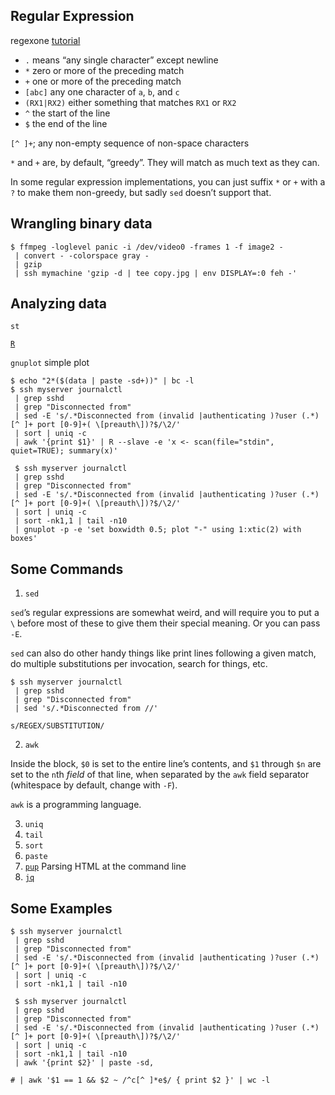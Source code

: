 ## Regular Expression

regexone [tutorial](https://regexone.com/)

- `.` means “any single character” except newline
- `*` zero or more of the preceding match
- `+` one or more of the preceding match
- `[abc]` any one character of `a`, `b`, and `c`
- `(RX1|RX2)` either something that matches `RX1` or `RX2`
- `^` the start of the line
- `$` the end of the line

`[^ ]+`; any non-empty sequence of non-space characters

`*` and `+` are, by default, “greedy”. They will match as much text as they can.

In some regular expression implementations, you can just suffix `*` or `+` with a `?` to make them non-greedy, but sadly `sed` doesn’t support that.

## Wrangling binary data

```shell
$ ffmpeg -loglevel panic -i /dev/video0 -frames 1 -f image2 -
 | convert - -colorspace gray -
 | gzip
 | ssh mymachine 'gzip -d | tee copy.jpg | env DISPLAY=:0 feh -'
```

## Analyzing data

`st` 

 [`R`](https://ggplot2.tidyverse.org/) 

`gnuplot` simple plot

```shell
$ echo "2*($(data | paste -sd+))" | bc -l
$ ssh myserver journalctl
 | grep sshd
 | grep "Disconnected from"
 | sed -E 's/.*Disconnected from (invalid |authenticating )?user (.*) [^ ]+ port [0-9]+( \[preauth\])?$/\2/'
 | sort | uniq -c
 | awk '{print $1}' | R --slave -e 'x <- scan(file="stdin", quiet=TRUE); summary(x)'
 
 $ ssh myserver journalctl
 | grep sshd
 | grep "Disconnected from"
 | sed -E 's/.*Disconnected from (invalid |authenticating )?user (.*) [^ ]+ port [0-9]+( \[preauth\])?$/\2/'
 | sort | uniq -c
 | sort -nk1,1 | tail -n10
 | gnuplot -p -e 'set boxwidth 0.5; plot "-" using 1:xtic(2) with boxes'
```

## Some Commands

1. `sed`

`sed`’s regular expressions are somewhat weird, and will require you to put a `\` before most of these to give them their special meaning. Or you can pass `-E`.

`sed` can also do other handy things like print lines following a given match, do multiple substitutions per invocation, search for things, etc.

```shell
$ ssh myserver journalctl
 | grep sshd
 | grep "Disconnected from"
 | sed 's/.*Disconnected from //'
```

`s/REGEX/SUBSTITUTION/`

2. `awk`

Inside the block, `$0` is set to the entire line’s contents, and `$1` through `$n` are set to the `n`th *field* of that line, when separated by the `awk` field separator (whitespace by default, change with `-F`).

`awk` is a programming language.

3. `uniq`
4. `tail`
5. `sort`
6. `paste`
7. [`pup`](https://github.com/EricChiang/pup) Parsing HTML at the command line
8. [`jq`](https://stedolan.github.io/jq/)

## Some Examples

```shell
$ ssh myserver journalctl
 | grep sshd
 | grep "Disconnected from"
 | sed -E 's/.*Disconnected from (invalid |authenticating )?user (.*) [^ ]+ port [0-9]+( \[preauth\])?$/\2/'
 | sort | uniq -c
 | sort -nk1,1 | tail -n10
 
 $ ssh myserver journalctl
 | grep sshd
 | grep "Disconnected from"
 | sed -E 's/.*Disconnected from (invalid |authenticating )?user (.*) [^ ]+ port [0-9]+( \[preauth\])?$/\2/'
 | sort | uniq -c
 | sort -nk1,1 | tail -n10
 | awk '{print $2}' | paste -sd,
 
# | awk '$1 == 1 && $2 ~ /^c[^ ]*e$/ { print $2 }' | wc -l

```

